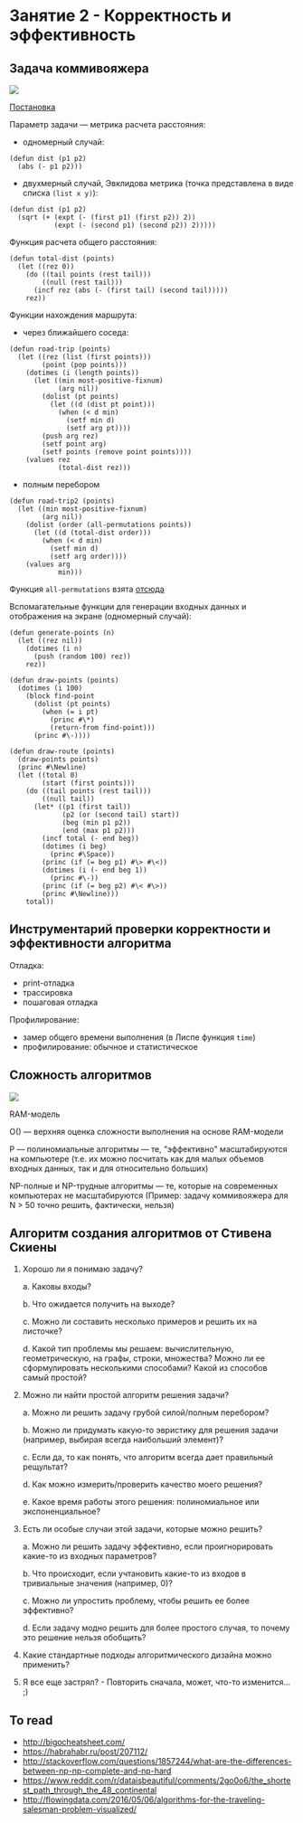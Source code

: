 # Занятие 2 - Корректность и эффективность

## Задача коммивояжера

![](img/best-road-trip.png)

[Постановка](https://ru.wikipedia.org/wiki/%D0%97%D0%B0%D0%B4%D0%B0%D1%87%D0%B0_%D0%BA%D0%BE%D0%BC%D0%BC%D0%B8%D0%B2%D0%BE%D1%8F%D0%B6%D1%91%D1%80%D0%B0)

Параметр задачи — метрика расчета расстояния:

- одномерный случай:

```
(defun dist (p1 p2)
  (abs (- p1 p2)))
```

- двухмерный случай, Эвклидова метрика (точка представлена в виде списка `(list x y)`):

```
(defun dist (p1 p2)
  (sqrt (+ (expt (- (first p1) (first p2)) 2))
           (expt (- (second p1) (second p2)) 2)))))
```

Функция расчета общего расстояния:

```
(defun total-dist (points)
  (let ((rez 0))
    (do ((tail points (rest tail)))
        ((null (rest tail)))
      (incf rez (abs (- (first tail) (second tail)))))
    rez))
```

Функции нахождения маршрута:

- через ближайшего соседа:

```
(defun road-trip (points)
  (let ((rez (list (first points)))
        (point (pop points)))
    (dotimes (i (length points))
      (let ((min most-positive-fixnum)
            (arg nil))
        (dolist (pt points)
          (let ((d (dist pt point)))
            (when (< d min)
              (setf min d)
              (setf arg pt))))
        (push arg rez)
        (setf point arg)
        (setf points (remove point points))))
    (values rez
            (total-dist rez)))
```

- полным перебором

```
(defun road-trip2 (points)
  (let ((min most-positive-fixnum)
        (arg nil))
    (dolist (order (all-permutations points))
      (let ((d (total-dist order)))
        (when (< d min)
          (setf min d)
          (setf arg order))))
    (values arg
            min)))
```

Функция `all-permutations` взята [отсюда](http://stackoverflow.com/questions/2087693/how-can-i-get-all-possible-permutations-of-a-list-with-common-lisp)

Вспомагательные функции для генерации входных данных и отображения на экране (одномерный случай):

```
(defun generate-points (n)
  (let ((rez nil))
    (dotimes (i n)
      (push (random 100) rez))
    rez))

(defun draw-points (points)
  (dotimes (i 100)
    (block find-point
      (dolist (pt points)
        (when (= i pt)
          (princ #\*)
          (return-from find-point)))
      (princ #\-))))

(defun draw-route (points)
  (draw-points points)
  (princ #\Newline)
  (let ((total 0)
        (start (first points)))
    (do ((tail points (rest tail)))
        ((null tail))
      (let* ((p1 (first tail))
             (p2 (or (second tail) start))
             (beg (min p1 p2))
             (end (max p1 p2)))
        (incf total (- end beg))
        (dotimes (i beg)
          (princ #\Space))
        (princ (if (= beg p1) #\> #\<))
        (dotimes (i (- end beg 1))
          (princ #\-))
        (princ (if (= beg p2) #\< #\>))
        (princ #\Newline)))
    total))
```  


## Инструментарий проверки корректности и эффективности алгоритма

Отладка:

- print-отладка
- трассировка
- пошаговая отладка

Профилирование:

- замер общего времени выполнения (в Лиспе функция `time`)
- профилирование: обычное и статистическое


## Сложность алгоритмов

![](img/p-np2.png)

RAM-модель

O() — верхняя оценка сложности выполнения на основе RAM-модели

P — полиномиальные алгоритмы — те, "эффективно" масштабируются на компьютере (т.е. их можно посчитать как для малых объемов входных данных, так и для относительно больших)

NP-полные и NP-трудные алгоритмы — те, которые на современных компьютерах не масштабируются (Пример: задачу коммивояжера для N > 50 точно решить, фактически, нельзя)


## Алгоритм создания алгоритмов от Стивена Скиены

1. Хорошо ли я понимаю задачу?

   a. Каковы входы?

   b. Что ожидается получить на выходе?

   c. Можно ли составить несколько примеров и решить их на листочке? 

   d. Какой тип проблемы мы решаем: вычислительную, геометрическую, на графы, строки, множества? Можно ли ее сформулировать несколькими способами? Какой из способов самый простой?

2. Можно ли найти простой алгоритм решения задачи?

   a. Можно ли решить задачу грубой силой/полным перебором?

   b. Можно ли придумать какую-то эвристику для решения задачи (например, выбирая всегда наибольший элемент)?

   с. Если да, то как понять, что алгоритм всегда дает правильный рещультат?

   d. Как можно измерить/проверить качество моего решения?

   e. Какое время работы этого решения: полиномиальное или экспоненциальное?

3. Есть ли особые случаи этой задачи, которые можно решить?

   a. Можно ли решить задачу эффективно, если проигнорировать какие-то из входных параметров?

   b. Что происходит, если учтановить какие-то из входов в тривиальные значения (например, 0)?

   c. Можно ли упростить проблему, чтобы решить ее более эффективно?

   d. Если задачу модно решить для более простого случая, то почему это решение нельзя обобщить?

4. Какие стандартные подходы алгоритмического дизайна можно применить?

5. Я все еще застрял? - Повторить сначала, может, что-то изменится... ;)


## To read

- http://bigocheatsheet.com/
- https://habrahabr.ru/post/207112/
- http://stackoverflow.com/questions/1857244/what-are-the-differences-between-np-np-complete-and-np-hard
- https://www.reddit.com/r/dataisbeautiful/comments/2go0o6/the_shortest_path_through_the_48_continental 
- http://flowingdata.com/2016/05/06/algorithms-for-the-traveling-salesman-problem-visualized/
